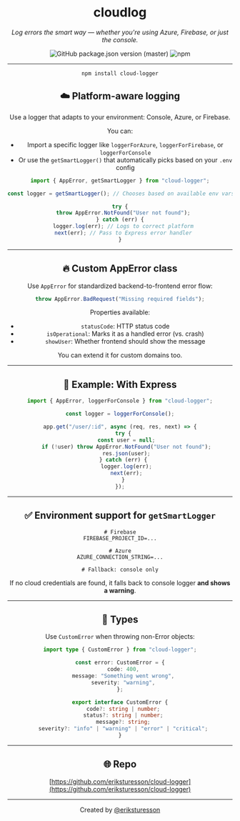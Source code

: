 <center>

# cloudlog

_Log errors the smart way — whether you're using Azure, Firebase, or just the console._

<center>

<img alt="GitHub package.json version (master)" src="https://img.shields.io/github/package-json/v/eriksturesson/cloud-logger/master">
<img alt="npm" src="https://img.shields.io/npm/dy/cloudlog?label=npm%20downloads">

</center>

---

```
npm install cloud-logger
```

## ☁️ Platform-aware logging

Use a logger that adapts to your environment: Console, Azure, or Firebase.

You can:

- Import a specific logger like `loggerForAzure`, `loggerForFirebase`, or `loggerForConsole`
- Or use the `getSmartLogger()` that automatically picks based on your `.env` config

```ts
import { AppError, getSmartLogger } from "cloud-logger";

const logger = getSmartLogger(); // Chooses based on available env vars

try {
  throw AppError.NotFound("User not found");
} catch (err) {
  logger.log(err); // Logs to correct platform
  next(err); // Pass to Express error handler
}
```

---

## 🔥 Custom AppError class

Use `AppError` for standardized backend-to-frontend error flow:

```ts
throw AppError.BadRequest("Missing required fields");
```

Properties available:

- `statusCode`: HTTP status code
- `isOperational`: Marks it as a handled error (vs. crash)
- `showUser`: Whether frontend should show the message

You can extend it for custom domains too.

---

## 🧠 Example: With Express

```ts
import { AppError, loggerForConsole } from "cloud-logger";

const logger = loggerForConsole();

app.get("/user/:id", async (req, res, next) => {
  try {
    const user = null;
    if (!user) throw AppError.NotFound("User not found");
    res.json(user);
  } catch (err) {
    logger.log(err);
    next(err);
  }
});
```

---

## ✅ Environment support for `getSmartLogger`

```env
# Firebase
FIREBASE_PROJECT_ID=...

# Azure
AZURE_CONNECTION_STRING=...

# Fallback: console only
```

If no cloud credentials are found, it falls back to console logger **and shows a warning**.

---

## 🧩 Types

Use `CustomError` when throwing non-Error objects:

```ts
import type { CustomError } from "cloud-logger";

const error: CustomError = {
  code: 400,
  message: "Something went wrong",
  severity: "warning",
};
```

```ts
export interface CustomError {
  code?: string | number;
  status?: string | number;
  message?: string;
  severity?: "info" | "warning" | "error" | "critical";
}
```

---

## 🌐 Repo

[https://github.com/eriksturesson/cloud-logger](https://github.com/eriksturesson/cloud-logger)

---

Created by [@eriksturesson](https://eriksturesson.se)
